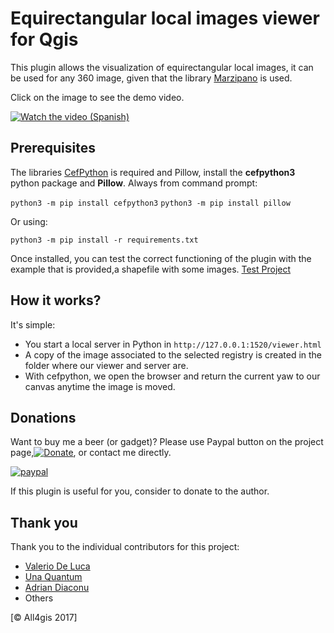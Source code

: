 # Equirectangular local images viewer for Qgis

This plugin allows the visualization of equirectangular local images, it can be used for any 360 image, given that the library [Marzipano](https://github.com/google/marzipano) is used.
 
Click on the image to see the demo video.

[![Watch the video (Spanish)](https://i.imgur.com/tyu46N9l.png)](https://youtu.be/iJhh0IWijL0 "EquirectangularViewer")
 
## Prerequisites
 
The libraries [CefPython](https://github.com/cztomczak/cefpython) is required and Pillow,  install the **cefpython3** python package and **Pillow**.
Always from command prompt:

`python3 -m pip install cefpython3`
`python3 -m pip install pillow`

Or using:

`python3 -m pip install -r requirements.txt`


Once installed, you can test the correct functioning of the plugin with the example that is provided,a shapefile with some images.
 [Test Project](https://github.com/All4Gis/EquirectangularViewer/tree/master/Project_example)
 
 
## How it works?
 
It's simple:
- You start a local server in Python in  `http://127.0.0.1:1520/viewer.html `
- A copy of the image associated to the selected registry is created in the folder where our viewer and server are.
- With cefpython, we open the browser and return the current yaw to our canvas anytime the image is moved.
 
 
## Donations
Want to buy me a beer (or gadget)? Please use Paypal button on the project page,[![Donate](https://img.shields.io/badge/Donate-PayPal-green.svg)](https://www.paypal.me/all4gis), or contact me directly.

[![paypal](https://www.paypalobjects.com/en_US/i/btn/btn_donateCC_LG.gif)](https://www.paypal.com/cgi-bin/webscr?button=donate&business=5329N9XX4WQHY&item_name=EquirectangularViewer+Plugin&quantity=&amount=&currency_code=EUR&shipping=&tax=&notify_url=&cmd=_donations&bn=JavaScriptButton_donate&env=www)
 
If this plugin is useful for you, consider to donate to the author.

## Thank you
Thank you to the individual contributors for this project:

 - <a href="http://www.mainjoin.eu/" target="_blank">Valerio De Luca</a>
 - <a href="http://www.unaquantum.com/" target="_blank">Una Quantum</a>
 - <a href="https://www.linkedin.com/in/adrian-diaconu" target="_blank">Adrian Diaconu</a> 
 - Others

[© All4gis 2017]
